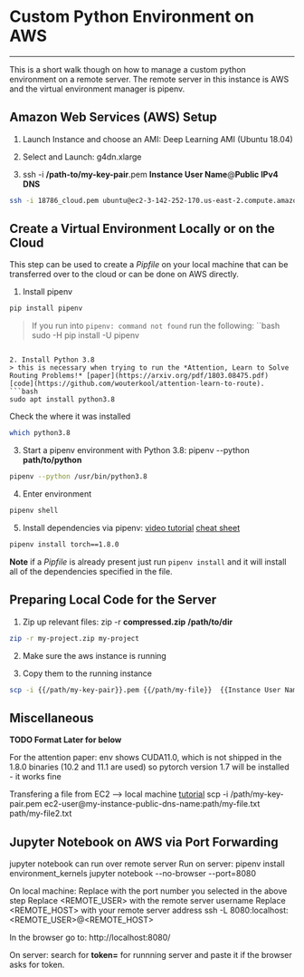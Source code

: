 # Custom Python Environment on AWS 
--------------------------------------------------------------------------

This is a short walk though  on how to manage a custom python environment on a remote server. The remote server in this instance is AWS and the virtual environment manager is pipenv. 

## Amazon Web Services (AWS) Setup 

1. Launch Instance and choose an AMI: Deep Learning AMI (Ubuntu 18.04)

 2. Select and Launch: g4dn.xlarge

 3. ssh -i **/path-to/my-key-pair**.pem **Instance User Name**@**Public IPv4 DNS**
 ```bash
 ssh -i 18786_cloud.pem ubuntu@ec2-3-142-252-170.us-east-2.compute.amazonaws.com
 ```

## Create a Virtual Environment Locally or on the Cloud

This step can be used to create a *Pipfile* on your local machine that can be transferred over to the cloud or can be done on AWS directly. 

1. Install pipenv 
```bash
pip install pipenv 
```
> If you run into `pipenv: command not found` run the following:
``bash
sudo -H pip install -U pipenv
```

2. Install Python 3.8 
> this is necessary when trying to run the *Attention, Learn to Solve Routing Problems!* [paper](https://arxiv.org/pdf/1803.08475.pdf) [code](https://github.com/wouterkool/attention-learn-to-route). 
```bash
sudo apt install python3.8
```
Check the where it was installed
```bash
which python3.8
```

3. Start a pipenv environment with Python 3.8: pipenv --python **path/to/python**
```bash
pipenv --python /usr/bin/python3.8
```

4. Enter environment
```bash
pipenv shell
```

5. Install dependencies via pipenv: [video tutorial](https://www.youtube.com/watch?v=6Qmnh5C4Pmo) [cheat sheet](https://gist.github.com/bradtraversy/c70a93d6536ed63786c434707b898d55)
```bash
pipenv install torch==1.8.0
```
**Note** if a *Pipfile* is already present just run `pipenv install` and it will install all of the dependencies specified in the file.
	
## Preparing Local Code for the Server 

1.  Zip up relevant files: zip -r **compressed.zip** **/path/to/dir**
```bash
zip -r my-project.zip my-project
``` 
2. Make sure the aws instance is running 

3. Copy them to  the running instance
 ```bash
scp -i {{/path/my-key-pair}}.pem {{/path/my-file}}  {{Instance User Name}}@{{Public IPv4 DNS}}:{{path/}}
```



## Miscellaneous 

**TODO Format Later for below**

For the attention paper: 
 env shows CUDA11.0, which is not shipped in the 1.8.0 binaries (10.2 and 11.1 are used)
 so pytorch version 1.7 will be installed - it works fine 
 
Transfering a file from EC2 --> local machine [tutorial](https://docs.aws.amazon.com/AWSEC2/latest/UserGuide/AccessingInstancesLinux.html)
scp -i /path/my-key-pair.pem ec2-user@my-instance-public-dns-name:path/my-file.txt path/my-file2.txt
 
 ## Jupyter Notebook on AWS via Port Forwarding 
 
jupyter notebook can run over remote server
Run on server:
pipenv install environment_kernels
jupyter notebook --no-browser --port=8080

On local machine:
Replace <PORT> with the port number you selected in the above step
Replace <REMOTE_USER> with the remote server username
Replace <REMOTE_HOST> with your remote server address
ssh -L 8080:localhost:<PORT> <REMOTE_USER>@<REMOTE_HOST>

In the browser go to:
http://localhost:8080/

On server:
search for **token=** for runnning server and paste it if the browser asks for token. 

